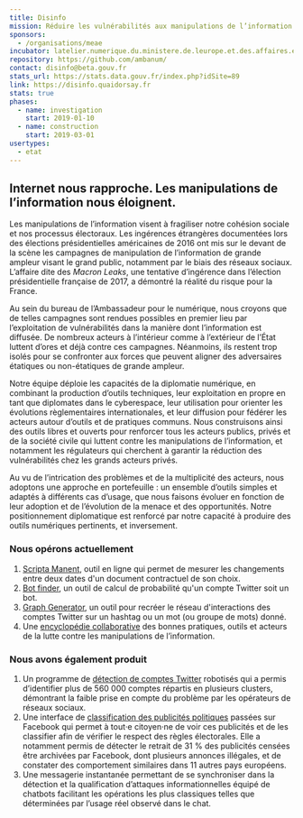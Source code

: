```yaml
---
title: Disinfo
mission: Réduire les vulnérabilités aux manipulations de l’information
sponsors:
  - /organisations/meae
incubator: latelier.numerique.du.ministere.de.leurope.et.des.affaires.etrangeres
repository: https://github.com/ambanum/
contact: disinfo@beta.gouv.fr
stats_url: https://stats.data.gouv.fr/index.php?idSite=89
link: https://disinfo.quaidorsay.fr
stats: true
phases:
  - name: investigation
    start: 2019-01-10
  - name: construction
    start: 2019-03-01
usertypes:
  - etat
---
```


## Internet nous rapproche. Les manipulations de l’information nous éloignent.

Les manipulations de l’information visent à fragiliser notre cohésion sociale et nos processus électoraux. Les ingérences étrangères documentées lors des élections présidentielles américaines de 2016 ont mis sur le devant de la scène les campagnes de manipulation de l’information de grande ampleur visant le grand public, notamment par le biais des réseaux sociaux. L’affaire dite des _Macron Leaks_, une tentative d’ingérence dans l’élection présidentielle française de 2017, a démontré la réalité du risque pour la France.

Au sein du bureau de l’Ambassadeur pour le numérique, nous croyons que de telles campagnes sont rendues possibles en premier lieu par l’exploitation de vulnérabilités dans la manière dont l’information est diffusée. De nombreux acteurs à l’intérieur comme à l’extérieur de l’État luttent d’ores et déjà contre ces campagnes. Néanmoins, ils restent trop isolés pour se confronter aux forces que peuvent aligner des adversaires étatiques ou non-étatiques de grande ampleur.

Notre équipe déploie les capacités de la diplomatie numérique, en combinant la production d’outils techniques, leur exploitation en propre en tant que diplomates dans le cyberespace, leur utilisation pour orienter les évolutions règlementaires internationales, et leur diffusion pour fédérer les acteurs autour d’outils et de pratiques communs. Nous construisons ainsi des outils libres et ouverts pour renforcer tous les acteurs publics, privés et de la société civile qui luttent contre les manipulations de l’information, et notamment les régulateurs qui cherchent à garantir la réduction des vulnérabilités chez les grands acteurs privés.

Au vu de l’intrication des problèmes et de la multiplicité des acteurs, nous adoptons une approche en portefeuille : un ensemble d’outils simples et adaptés à différents cas d’usage, que nous faisons évoluer en fonction de leur adoption et de l’évolution de la menace et des opportunités. Notre positionnement diplomatique est renforcé par notre capacité à produire des outils numériques pertinents, et inversement.

### Nous opérons actuellement

1. [Scripta Manent](https://disinfo.quaidorsay.fr/fr/open-terms-archive/scripta-manent?service=AdRoll&typeofdocument=Parent+Organization+Terms), outil en ligne qui permet de mesurer les changements entre deux dates d'un document contractuel de son choix.
2. [Bot finder](https://github.com/ambanum/social-networks-bot-finder), un outil de calcul de probabilité qu'un compte Twitter soit un bot.
3. [Graph Generator](https://github.com/ambanum/social-networks-graph-generator), un outil pour recréer le réseau d'interactions des comptes Twitter sur un hashtag ou un mot (ou groupe de mots) donné.
4. Une [encyclopédie collaborative](https://disinfo.quaidorsay.fr/encyclopedia) des bonnes pratiques, outils et acteurs de la lutte contre les manipulations de l’information.

### Nous avons également produit

1. Un programme de [détection de comptes Twitter](https://disinfo.quaidorsay.fr/twitter-bot-clusters/fr/) robotisés qui a permis d’identifier plus de 560 000 comptes répartis en plusieurs clusters, démontrant la faible prise en compte du problème par les opérateurs de réseaux sociaux.
2. Une interface de [classification des publicités politiques](https://disinfo.quaidorsay.fr/political-ads/) passées sur Facebook qui permet à tout‧e citoyen‧ne de voir ces publicités et de les classifier afin de vérifier le respect des règles électorales. Elle a notamment permis de détecter le retrait de 31 % des publicités censées être archivées par Facebook, dont plusieurs annonces illégales, et de constater des comportement similaires dans 11 autres pays européens.
3. Une messagerie instantanée permettant de se synchroniser dans la détection et la qualification d’attaques informationnelles équipé de chatbots facilitant les opérations les plus classiques telles que déterminées par l’usage réel observé dans le chat.
